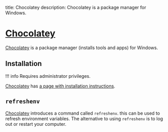 title: Chocolatey
description: Chocolatey is a package manager for Windows.

# [Chocolatey](https://chocolatey.org/)

[Chocolatey](https://chocolatey.org/) is a package manager (installs tools and apps) for Windows.

## Installation

!!! info
    Requires administrator privileges.

[Chocolatey](https://chocolatey.org/) has [a page with installation instructions](https://chocolatey.org/install).

## `refreshenv`

[Chocolatey](https://chocolatey.org/) introduces a command called `refreshenv`. this can be used to refresh environment variables.
The alternative to using `refreshenv` is to log out or restart your computer.
